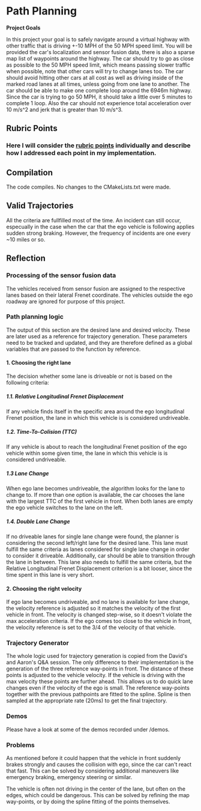 # **Path Planning**

**Project Goals**

In this project your goal is to safely navigate around a virtual highway with other traffic that is driving +-10 MPH of the 50 MPH speed limit. You will be provided the car's localization and sensor fusion data, there is also a sparse map list of waypoints around the highway. The car should try to go as close as possible to the 50 MPH speed limit, which means passing slower traffic when possible, note that other cars will try to change lanes too. The car should avoid hitting other cars at all cost as well as driving inside of the marked road lanes at all times, unless going from one lane to another. The car should be able to make one complete loop around the 6946m highway. Since the car is trying to go 50 MPH, it should take a little over 5 minutes to complete 1 loop. Also the car should not experience total acceleration over 10 m/s^2 and jerk that is greater than 10 m/s^3.


## Rubric Points
### Here I will consider the [rubric points](https://review.udacity.com/#!/rubrics/1971/view) individually and describe how I addressed each point in my implementation.

## Compilation

The code compiles. No changes to the CMakeLists.txt were made.

## Valid Trajectories

All the criteria are fullfilled most of the time. An incident can still occur, especually in the case when the car that the ego vehicle is following applies sudden strong braking. However, the frequency of incidents are one every ~10 miles or so.

## Reflection

### Processing of the sensor fusion data

The vehicles received from sensor fusion are assigned to the respective lanes based on their lateral Frenet coordinate. The vehicles outside the ego roadway are ignored for purpose of this project.

### Path planning logic

The output of this section are the desired lane and desired velocity. These are later used as a reference for trajectory generation. These parameters need to be tracked and updated, and they are therefore defined as a global variables that are passed to the function by reference.

#### 1. Choosing the right lane

The decision whether some lane is driveable or not is based on the following criteria:

##### 1.1. Relative Longitudinal Frenet Displacement

If any vehicle finds itself in the specific area around the ego longitudinal Frenet position, the lane in which this vehicle is is considered undriveable.

##### 1.2. Time-To-Colision (TTC)

If any vehicle is about to reach the longitudinal Frenet position of the ego vehicle within some given time, the lane in which this vehicle is is considered undriveable.

##### 1.3 Lane Change

When ego lane becomes undriveable, the algorithm looks for the lane to change to. If more than one option is available, the car chooses the lane with the largest TTC of the first vehicle in front. When both lanes are empty the ego vehicle switches to the lane on the left.

##### 1.4. Double Lane Change

If no driveable lanes for single lane change were found, the planner is considering the second left/right lane for the desired lane. This lane must fulfill the same criteria as lanes considered for single lane change in order to consider it driveable. Additionally, car should be able to transition through the lane in between. This lane also needs to fulfill the same criteria, but the Relative Longitudinal Frenet Displacement criterion is a bit looser, since the time spent in this lane is very short.

#### 2. Choosing the right velocity

If ego lane becomes undriveable, and no lane is available for lane change, the velocity reference is adjusted so it matches the velocity of the first vehicle in front. The velocity is changed step-wise, so it doesn't violate the max acceleration criteria. If the ego comes too close to the vehicle in front, the velocity reference is set to the 3/4 of the velocity of that vehicle.

### Trajectory Generator

The whole logic used for trajectory generation is copied from the David's and Aaron's Q&A session. The only difference to their implementation is the generation of the three reference way-points in front. The distance of these points is adjusted to the vehicle velocity. If the vehicle is driving with the max velocity these points are further ahead. This allows us to do quick lane changes even if the velocity of the ego is small. The reference way-points together with the previous pathpoints are fitted to the spline. Spline is then sampled at the appropriate rate (20ms) to get the final trajectory.

### Demos

Please have a look at some of the demos recorded under /demos.

### Problems

As mentioned before it could happen that the vehicle in front suddenly brakes strongly and causes the collision with ego, since the car can't react that fast. This can be solved by considering additional maneuvers like emergency braking, emergency steering or similar.

The vehicle is often not driving in the center of the lane, but often on the edges, which could be dangerous. This can be solved by refining the map way-points, or by doing the spline fitting of the points themselves.
